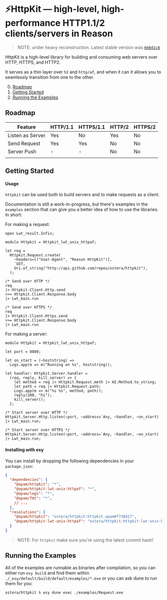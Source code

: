 # ⚡️HttpKit — high-level, high-performance HTTP1.1/2 clients/servers in Reason

> NOTE: under heavy reconstruction. Latest stable version was [`660d1c8`](https://github.com/ostera/httpkit/tree/660d1c8b7438d207be2717495d8590a529bf5a1f)

HttpKit is a high-level library for building and consuming web servers over
HTTP, HTTPS, and HTTP2.

It serves as a thin layer over `h2` and `http/af`, and when it can it allows you
to seamlessly transition from one to the other.

0. [Roadmap](#roadmap)
1. [Getting Started](#getting-started)
1. [Running the Examples](#running-the-examples)

## Roadmap

| Feature          | HTTP/1.1 | HTTPS/1.1 | HTTP/2 | HTTPS/2 |
|------------------|----------|-----------|--------|---------|
| Listen as Server | Yes      | No        | Yes    | No      |
| Send Request     | Yes      | Yes       | No     | No      |
| Server Push      | -        | -         | No     | No      |
|                  |          |           |        |         |

## Getting Started

#### Usage

`httpkit` can be used both to build servers and to make requests as a client.

Documentation is still a work-in-progress, but there's examples in the
`examples` section that can give you a better idea of how to use the libraries.
In short:

For making a request:

```reason
open Lwt_result.Infix;

module Httpkit = Httpkit_lwt_unix_httpaf;

let req =
  Httpkit.Request.create(
    ~headers=[("User-Agent", "Reason HttpKit")],
    `GET,
    Uri.of_string("http://api.github.com/repos/ostera/httpkit"),
  );

/* Send over HTTP */
req
|> Httpkit.Client.Http.send
>>= Httpkit.Client.Response.body
|> Lwt_main.run

/* Send over HTTPS */
req
|> Httpkit.Client.Https.send
>>= Httpkit.Client.Response.body
|> Lwt_main.run
```

For making a server:

```reason
module Httpkit = Httpkit_lwt_unix_httpaf;

let port = 8080;

let on_start = (~hoststring) =>
  Logs.app(m => m("Running on %s", hoststring));

let handler: Httpkit.Server.handler =
  (req, reply, kill_server) => {
    let method = req |> Httpkit.Request.meth |> H2.Method.to_string;
    let path = req |> Httpkit.Request.path;
    Logs.app(m => m("%s %s", method, path));
    reply(200, "hi");
    kill_server();
  };

/* Start server over HTTP */
Httpkit.Server.Http.listen(~port, ~address=`Any, ~handler, ~on_start)
|> Lwt_main.run;

/* Start server over HTTPS */
Httpkit.Server.Http.listen(~port, ~address=`Any, ~handler, ~on_start)
|> Lwt_main.run;
```

#### Installing with esy

You can install by dropping the following dependencies in your `package.json`:

```json
{
  "dependencies": {
    "@opam/httpkit": "*",
    "@opam/httpkit-lwt-unix-httpaf": "*",
    "@opam/logs": "*",
    "@opam/fmt": "*",
    // ...
  },
  "resolutions": {
    "@opam/httpkit": "ostera/httpkit:httpkit.opam#f738417",
    "@opam/httpkit-lwt-unix-httpaf": "ostera/httpkit:httpkit-lwt-unix-httpaf.opam#f738417",
  }
}
```

> NOTE: For `httpkit` make sure you're using the latest commit hash!

## Running the Examples

All of the examples are runnable as binaries after compilation, so you can
either run `esy build` and find them within
`./_esy/default/build/default/examples/*.exe` or you can ask dune to run them
for you:

```sh
ostera/httpkit λ esy dune exec ./examples/Request.exe
```
